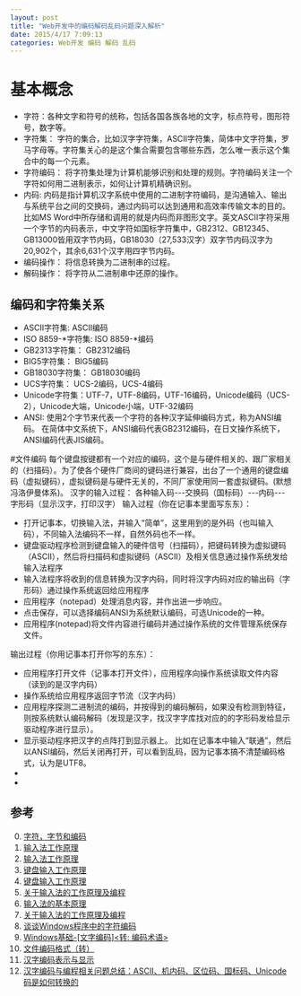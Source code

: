 ```yaml
---
layout: post
title: "Web开发中的编码解码乱码问题深入解析"
date: 2015/4/17 7:09:13 
categories: Web开发 编码 解码 乱码
---
```


# 基本概念
+ 字符：各种文字和符号的统称，包括各国各族各地的文字，标点符号，图形符号，数字等。
+ 字符集： 字符的集合，比如汉字字符集，ASCII字符集，简体中文字符集，罗马字母等。字符集关心的是这个集合需要包含哪些东西，怎么唯一表示这个集合中的每一个元素。
+ 字符编码： 将字符集处理为计算机能够识别和处理的规则。字符编码关注一个字符如何用二进制表示，如何让计算机精确识别。
+ 内码: 内码是指计算机汉字系统中使用的二进制字符编码，是沟通输入、输出与系统平台之间的交换码，通过内码可以达到通用和高效率传输文本的目的。比如MS Word中所存储和调用的就是内码而非图形文字。英文ASCII字符采用一个字节的内码表示，中文字符如国标字符集中，GB2312、GB12345、GB13000皆用双字节内码，GB18030（27,533汉字）双字节内码汉字为20,902个，其余6,631个汉字用四字节内码。
+ 编码操作： 将信息转换为二进制串的过程。
+ 解码操作： 将字符从二进制串中还原的操作。

## 编码和字符集关系
+ ASCII字符集: ASCII编码
+ ISO 8859-\*字符集: ISO 8859-\*编码 
+ GB2313字符集： GB2312编码
+ BIG5字符集： BIG5编码
+ GB18030字符集： GB18030编码
+ UCS字符集： UCS-2编码，UCS-4编码
+ Unicode字符集：UTF-7，UTF-8编码，UTF-16编码，Unicode编码（UCS-2），Unicode大端，Unicode小端，UTF-32编码
+ ANSI: 使用2个字节来代表一个字符的各种汉字延伸编码方式，称为ANSI编码。 在简体中文系统下，ANSI编码代表GB2312编码，在日文操作系统下，ANSI编码代表JIS编码。 

#文件编码
每个键盘按键都有一个对应的编码，这个是与硬件相关的、跟厂家相关的（扫描码）。为了使各个硬件厂商间的键码进行兼容，出台了一个通用的键盘编码（虚拟键码），虚拟键码是与硬件无关的，不同厂家使用同一套虚拟键码。(默想冯洛伊曼体系)。
汉字的输入过程：
各种输入码---交换码（国标码）---内码---字形码（显示汉字，打印汉字）
输入过程（你在记事本里面写东东）：
+ 打开记事本，切换输入法，并输入“简单”，这里用到的是外码（也叫输入码），不同输入法编码不一样，自然外码也不一样。
+ 键盘驱动程序检测到键盘输入的硬件信号（扫描码），把键码转换为虚拟键码（ASCII），然后将扫描码和虚拟键码（ASCII）及相关信息通过操作系统发给输入法程序
+ 输入法程序将收到的信息转换为汉字内码，同时将汉字内码对应的输出码（字形码）通过操作系统返回给应用程序
+ 应用程序（notepad）处理消息内容，并作出进一步响应。
+ 点击保存，可以选择编码ANSI为系统默认编码，可选Unicode的一种。
+ 应用程序(notepad)将文件内容进行编码并通过操作系统的文件管理系统保存文件。

输出过程（你用记事本打开你写的东东）：
+ 应用程序打开文件（记事本打开文件），应用程序向操作系统读取文件内容（读到的是汉字内码）
+ 操作系统给应用程序返回字节流（汉字内码）
+ 应用程序探测二进制流的编码，并按得到的编码解码，如果没有检测到特征，则按系统默认编码解码（发现是汉字，找汉字字库找对应的的字形码发给显示驱动程序进行显示）。
+ 显示驱动程序把汉字的点阵打到显示器上。
  比如在记事本中输入“联通”，然后以ANSI编码，然后关闭再打开，可以看到乱码，因为记事本搞不清楚编码格式，认为是UTF8。
+ 
+ 


## 参考
0. [字符，字节和编码][12]
0. [输入法工作原理][0]
1. [输入法工作原理][1]
2. [键盘输入工作原理][2]
3. [键盘输入工作原理][3]
4. [关于输入法的工作原理及编程][4]
5. [输入法的基本原理][5]
6. [关于输入法的工作原理及编程][6]
7. [谈谈Windows程序中的字符编码][7]
8. [Windows基础-[文字编码]&lt;转: 编码术语&gt;][8]
9. [文件编码格式（转）][9]
10. [汉字编码表示与显示][10]
11. [汉字编码与编程相关问题总结：ASCII、机内码、区位码、国标码、Unicode码是如何转换的][11]








[0]: http://blog.csdn.net/shuilan0066/article/details/6883629 "输入法工作原理"
[1]: http://www.xp85.com/html/article-98-3220.html "输入法工作原理"
[2]: https://msdn.microsoft.com/zh-cn/library/ms171535v "键盘输入工作原理"
[3]: http://blog.csdn.net/zztfj/article/details/5106832 "键盘输入工作原理"
[4]: http://blog.csdn.net/xiajian2010/article/details/23596865 "关于输入法的工作原理及编程"
[5]: http://blog.163.com/zhao_a_s/blog/static/21635295200791810554941/ "输入法的基本原理"
[6]: http://m.blog.csdn.net/blog/xiajian2010/23596865 "关于输入法的工作原理及编程"
[7]: http://blog.csdn.net/fmddlmyy/article/details/399661 "谈谈Windows程序中的字符编码"
[8]: http://www.cnblogs.com/ztercel/articles/1934752.html "Windows基础-[文字编码]&lt;转: 编码术语&gt;"
[9]: http://www.cnblogs.com/imissherso/articles/640727.html "文件编码格式（转）"
[10]: http://blog.csdn.net/buxoman/article/details/299110 "汉字编码表示与显示"
[11]: http://blog.csdn.net/yeyuangen/article/details/6722193 "汉字编码与编程相关问题总结：ASCII、机内码、区位码、国标码、Unicode码是如何转换的"
[12]: http://www.regexlab.com/zh/encoding.htm "字符，字节和编码"